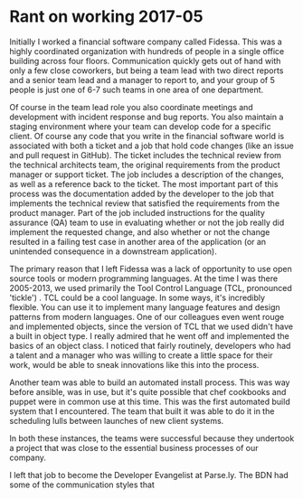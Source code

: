 # Rant on working 2017-05

Initially I worked a financial software company called Fidessa. This was
a highly coordinated organization with hundreds of people in a single
office building across four floors. Communication quickly gets out of
hand with only a few close coworkers, but being a team lead with two
direct reports and a senior team lead and a manager to report to, and
your group of 5 people is just one of 6-7 such teams in one area of one
department.

Of course in the team lead role you also coordinate meetings
and development with incident response and bug reports. You also
maintain a staging environment where your team can develop code for a
specific client. Of course any code that you write in the financial
software world is associated with both a ticket and a job that hold code
changes (like an issue and pull request in GitHub). The ticket includes
the technical review from the technical architects team, the original
requirements from the product manager or support ticket. The job
includes a description of the changes, as well as a reference back to
the ticket. The most important part of this process was the
documentation added by the developer to the job that implements the
technical review that satisfied the requirements from the product
manager. Part of the job included instructions for the quality assurance
(QA) team to use in evaluating whether or not the job really did
implement the requested change, and also whether or not the change
resulted in a failing test case in another area of the application (or
an unintended consequence in a downstream application).

The primary reason that I left Fidessa was a lack of opportunity to use
open source tools or modern programming languages. At the time I was
there 2005-2013, we used primarily the Tool Control Language (TCL,
pronounced 'tickle') . TCL could be a cool language. In some ways, it's
incredibly flexible. You can use it to implement many language features
and design patterns from modern languages. One of our colleagues even
went rouge and implemented objects, since the version of TCL that we
used didn't have a built in object type. I really admired that he went
off and implemented the basics of an object class. I noticed that fairly
routinely, developers who had a talent and a manager who was willing to
create a little space for their work, would be able to sneak innovations
like this into the process.

Another team was able to build an automated install process. This was
way before ansible, was in use, but it's quite possible that chef
cookbooks and puppet were in common use at this time. This was the first
automated build system that I encountered. The team that built it was
able to do it in the scheduling lulls between launches of new client
systems.

In both these instances, the teams were successful because they
undertook a project that was close to the essential business processes
of our company.

I left that job to become the Developer Evangelist at Parse.ly. The BDN
had some of the communication styles that
